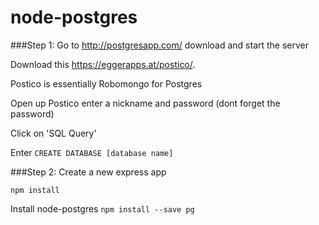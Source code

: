 # node-postgres

###Step 1:
Go to http://postgresapp.com/ download and start the server

Download this https://eggerapps.at/postico/.

Postico is essentially Robomongo for Postgres

Open up Postico enter a nickname and password (dont forget the password)

Click on 'SQL Query'

Enter ```CREATE DATABASE [database name]```

###Step 2: 
Create a new express app

```npm install```

Install node-postgres
```npm install --save pg```


